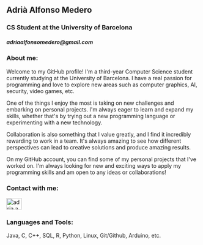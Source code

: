 <h2 align="left"> Adrià Alfonso Medero </h2>
<h3 align="left"> CS Student at the University of Barcelona </h3>
<h5 align="leftr"> adriaalfonsomedero@gmail.com </h5>

<h3 align="left">About me:</h3>
Welcome to my GitHub profile! I'm a third-year Computer Science student currently studying at the University of Barcelona. I have a real passion for programming and love to explore new areas such as computer graphics, AI, security, video games, etc.

One of the things I enjoy the most is taking on new challenges and embarking on personal projects. I'm always eager to learn and expand my skills, whether that's by trying out a new programming language or experimenting with a new technology.

Collaboration is also something that I value greatly, and I find it incredibly rewarding to work in a team. It's always amazing to see how different perspectives can lead to creative solutions and produce amazing results.

On my GitHub account, you can find some of my personal projects that I've worked on. I'm always looking for new and exciting ways to apply my programming skills and am open to any ideas or collaborations!

<h3 align="left">Contact with me:</h3> 
<p align="left">
<a href="https://instagram.com/adria.am" target="blank"><img align="center" src="https://raw.githubusercontent.com/rahuldkjain/github-profile-readme-generator/master/src/images/icons/Social/instagram.svg" alt="adria.am" height="30" width="40" /></a>
</p>

<h3 align="left">Languages and Tools:</h3>

Java, C, C++, SQL, R, Python, Linux, Git/Github, Arduino, etc.
